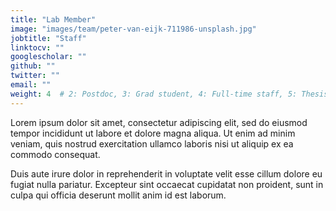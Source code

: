 ```yaml
---
title: "Lab Member"
image: "images/team/peter-van-eijk-711986-unsplash.jpg"
jobtitle: "Staff"
linktocv: ""
googlescholar: ""
github: ""
twitter: ""
email: ""
weight: 4  # 2: Postdoc, 3: Grad student, 4: Full-time staff, 5: Thesis student
---
```


Lorem ipsum dolor sit amet, consectetur adipiscing elit, sed do eiusmod tempor incididunt ut labore et dolore magna aliqua. Ut enim ad minim veniam, quis nostrud exercitation ullamco laboris nisi ut aliquip ex ea commodo consequat.

Duis aute irure dolor in reprehenderit in voluptate velit esse cillum dolore eu fugiat nulla pariatur. Excepteur sint occaecat cupidatat non proident, sunt in culpa qui officia deserunt mollit anim id est laborum.
